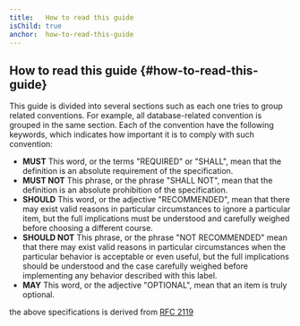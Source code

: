```yaml
---
title:   How to read this guide
isChild: true
anchor:  how-to-read-this-guide
---
```


## How to read this guide {#how-to-read-this-guide}

This guide is divided into several sections such as each one tries to group related conventions. For example, all database-related convention is grouped in the same section. Each of the convention have the following keywords, which indicates how important it is to comply with such convention:

* **MUST**   This word, or the terms "REQUIRED" or "SHALL", mean that the
   definition is an absolute requirement of the specification.
* **MUST NOT**   This phrase, or the phrase "SHALL NOT", mean that the
   definition is an absolute prohibition of the specification.
* **SHOULD**   This word, or the adjective "RECOMMENDED", mean that there
   may exist valid reasons in particular circumstances to ignore a
   particular item, but the full implications must be understood and
   carefully weighed before choosing a different course.
* **SHOULD NOT**   This phrase, or the phrase "NOT RECOMMENDED" mean that
   there may exist valid reasons in particular circumstances when the
   particular behavior is acceptable or even useful, but the full
   implications should be understood and the case carefully weighed
   before implementing any behavior described with this label.
* **MAY**   This word, or the adjective "OPTIONAL", mean that an item is
   truly optional.

the above specifications is derived from [RFC 2119](https://www.ietf.org/rfc/rfc2119.txt)